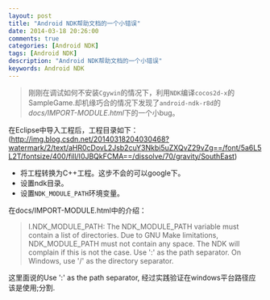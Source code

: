 ```yaml
---
layout: post
title: "Android NDK帮助文档的一个小错误"
date: 2014-03-18 20:26:00
comments: true
categories: [Android NDK]
tags: [Android NDK]
description: "Android NDK帮助文档的一个小错误"
keywords: Android NDK
---
```


> 刚刚在调试如何不安装`Cgywin`的情况下，利用`NDK`编译`cocos2d-x`的SampleGame.却机缘巧合的情况下发现了`android-ndk-r8d`的*docs/IMPORT-MODULE.html*下的一个小bug。

  在Eclipse中导入工程后，工程目录如下：
  (http://img.blog.csdn.net/20140318204030468?watermark/2/text/aHR0cDovL2Jsb2cuY3Nkbi5uZXQvZ29vZg==/font/5a6L5L2T/fontsize/400/fill/I0JBQkFCMA==/dissolve/70/gravity/SouthEast)

 * 将工程转换为C++工程。这步不会的可以google下。
 * 设置ndk目录。
 * 设置`NDK_MODULE_PATH`环境变量。

 在docs/IMPORT-MODULE.html中的介绍：
> I.NDK_MODULE_PATH: The NDK_MODULE_PATH variable must contain a list of directories. Due to GNU Make limitations, NDK_MODULE_PATH must not contain any space. The NDK will complain if this is not the case. Use ':' as the path separator. On Windows, use '/' as the directory separator.

 这里面说的Use ':' as the path separator, 经过实践验证在windows平台路径应该是使用;分割.
